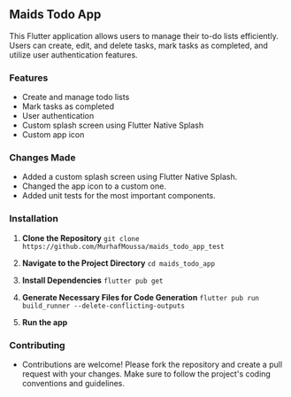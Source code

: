 ## Maids Todo App

This Flutter application allows users to manage their to-do lists efficiently. Users can create, edit, and delete tasks, mark tasks as completed, and utilize user authentication features.

### Features

* Create and manage todo lists
* Mark tasks as completed
* User authentication
* Custom splash screen using Flutter Native Splash
* Custom app icon

### Changes Made

* Added a custom splash screen using Flutter Native Splash.
* Changed the app icon to a custom one.
* Added unit tests for the most important components.

### Installation

1. **Clone the Repository**
   ``` git clone https://github.com/MurhafMoussa/maids_todo_app_test ```

2. **Navigate to the Project Directory**
   ``` cd maids_todo_app ```
3. **Install Dependencies**
   ``` flutter pub get ```
4. **Generate Necessary Files for Code Generation**
   ``` flutter pub run build_runner --delete-conflicting-outputs ```
5. **Run the app**

### Contributing

* Contributions are welcome! Please fork the repository and create a pull request with your changes. Make sure to follow the project's coding conventions and guidelines.
